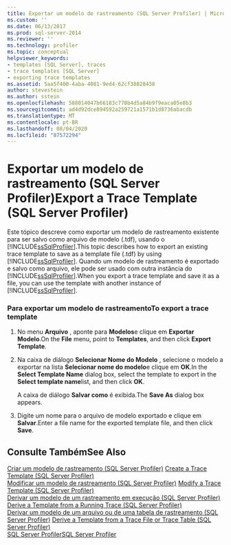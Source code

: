 ```yaml
---
title: Exportar um modelo de rastreamento (SQL Server Profiler) | Microsoft Docs
ms.custom: ''
ms.date: 06/13/2017
ms.prod: sql-server-2014
ms.reviewer: ''
ms.technology: profiler
ms.topic: conceptual
helpviewer_keywords:
- templates [SQL Server], traces
- trace templates [SQL Server]
- exporting trace templates
ms.assetid: 5aa5f400-4aba-4081-9ed4-62cf38828438
author: stevestein
ms.author: sstein
ms.openlocfilehash: 588014047b66183c770b4d5a84b9f9eaca05e8b3
ms.sourcegitcommit: ad4d92dce894592a259721a1571b1d8736abacdb
ms.translationtype: MT
ms.contentlocale: pt-BR
ms.lasthandoff: 08/04/2020
ms.locfileid: "87572294"
---
```

# <a name="export-a-trace-template-sql-server-profiler"></a><span data-ttu-id="071f7-102">Exportar um modelo de rastreamento (SQL Server Profiler)</span><span class="sxs-lookup"><span data-stu-id="071f7-102">Export a Trace Template (SQL Server Profiler)</span></span>
  <span data-ttu-id="071f7-103">Este tópico descreve como exportar um modelo de rastreamento existente para ser salvo como arquivo de modelo (.tdf), usando o [!INCLUDE[ssSqlProfiler](../../includes/sssqlprofiler-md.md)].</span><span class="sxs-lookup"><span data-stu-id="071f7-103">This topic describes how to export an existing trace template to save as a template file (.tdf) by using [!INCLUDE[ssSqlProfiler](../../includes/sssqlprofiler-md.md)].</span></span> <span data-ttu-id="071f7-104">Quando um modelo de rastreamento é exportado e salvo como arquivo, ele pode ser usado com outra instância do [!INCLUDE[ssSqlProfiler](../../includes/sssqlprofiler-md.md)].</span><span class="sxs-lookup"><span data-stu-id="071f7-104">When you export a trace template and save it as a file, you can use the template with another instance of [!INCLUDE[ssSqlProfiler](../../includes/sssqlprofiler-md.md)].</span></span>  
  
### <a name="to-export-a-trace-template"></a><span data-ttu-id="071f7-105">Para exportar um modelo de rastreamento</span><span class="sxs-lookup"><span data-stu-id="071f7-105">To export a trace template</span></span>  
  
1.  <span data-ttu-id="071f7-106">No menu **Arquivo** , aponte para **Modelos**e clique em **Exportar Modelo**.</span><span class="sxs-lookup"><span data-stu-id="071f7-106">On the **File** menu, point to **Templates**, and then click **Export Template**.</span></span>  
  
2.  <span data-ttu-id="071f7-107">Na caixa de diálogo **Selecionar Nome do Modelo** , selecione o modelo a exportar na lista **Selecionar nome do modelo**e clique em **OK**.</span><span class="sxs-lookup"><span data-stu-id="071f7-107">In the **Select Template Name** dialog box, select the template to export in the **Select template name**list, and then click **OK**.</span></span>  
  
     <span data-ttu-id="071f7-108">A caixa de diálogo **Salvar como** é exibida.</span><span class="sxs-lookup"><span data-stu-id="071f7-108">The **Save As** dialog box appears.</span></span>  
  
3.  <span data-ttu-id="071f7-109">Digite um nome para o arquivo de modelo exportado e clique em **Salvar**.</span><span class="sxs-lookup"><span data-stu-id="071f7-109">Enter a file name for the exported template file, and then click **Save**.</span></span>  
  
## <a name="see-also"></a><span data-ttu-id="071f7-110">Consulte Também</span><span class="sxs-lookup"><span data-stu-id="071f7-110">See Also</span></span>  
 <span data-ttu-id="071f7-111">[Criar um modelo de rastreamento &#40;SQL Server Profiler&#41;](create-a-trace-template-sql-server-profiler.md) </span><span class="sxs-lookup"><span data-stu-id="071f7-111">[Create a Trace Template &#40;SQL Server Profiler&#41;](create-a-trace-template-sql-server-profiler.md) </span></span>  
 <span data-ttu-id="071f7-112">[Modificar um modelo de rastreamento &#40;SQL Server Profiler&#41;](../../database-engine/modify-a-trace-template-sql-server-profiler.md) </span><span class="sxs-lookup"><span data-stu-id="071f7-112">[Modify a Trace Template &#40;SQL Server Profiler&#41;](../../database-engine/modify-a-trace-template-sql-server-profiler.md) </span></span>  
 <span data-ttu-id="071f7-113">[Derivar um modelo de um rastreamento em execução &#40;SQL Server Profiler&#41;](derive-a-template-from-a-running-trace-sql-server-profiler.md) </span><span class="sxs-lookup"><span data-stu-id="071f7-113">[Derive a Template from a Running Trace &#40;SQL Server Profiler&#41;](derive-a-template-from-a-running-trace-sql-server-profiler.md) </span></span>  
 <span data-ttu-id="071f7-114">[Derivar um modelo de um arquivo ou de uma tabela de rastreamento &#40;SQL Server Profiler&#41;](derive-a-template-from-a-trace-file-or-trace-table-sql-server-profiler.md) </span><span class="sxs-lookup"><span data-stu-id="071f7-114">[Derive a Template from a Trace File or Trace Table &#40;SQL Server Profiler&#41;](derive-a-template-from-a-trace-file-or-trace-table-sql-server-profiler.md) </span></span>  
 [<span data-ttu-id="071f7-115">SQL Server Profiler</span><span class="sxs-lookup"><span data-stu-id="071f7-115">SQL Server Profiler</span></span>](sql-server-profiler.md)  
  
  
